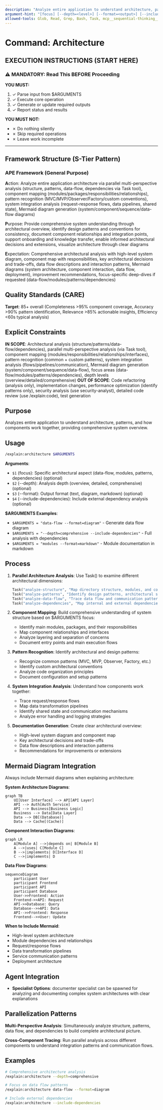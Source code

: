 ```yaml
---
description: "Analyze entire application to understand architecture, patterns, and how components work together"
argument-hint: "[focus] [--depth=<level>] [--format=<output>] [--include-dependencies]"
allowed-tools: Glob, Read, Grep, Bash, Task, mcp__sequential-thinking__sequentialthinking
---
```


# Command: Architecture

## EXECUTION INSTRUCTIONS (START HERE)

### ⚠️ MANDATORY: Read This BEFORE Proceeding

**YOU MUST:**
1. ✓ Parse input from $ARGUMENTS
2. ✓ Execute core operation
3. ✓ Generate or update required outputs
4. ✓ Report status and results

**YOU MUST NOT:**
- ✗ Do nothing silently
- ✗ Skip required operations
- ✗ Leave work incomplete

---

## Framework Structure (S-Tier Pattern)

### APE Framework (General Purpose)

**A**ction: Analyze entire application architecture via parallel multi-perspective analysis (structure, patterns, data-flow, dependencies via Task tool), component mapping (modules/packages/responsibilities/relationships), pattern recognition (MVC/MVP/Observer/Factory/custom conventions), system integration analysis (request-response flows, data pipelines, shared state), Mermaid diagram generation (system/component/sequence/data-flow diagrams)

**P**urpose: Provide comprehensive system understanding through architectural overview, identify design patterns and conventions for consistency, document component relationships and integration points, support onboarding and knowledge transfer, enable informed architectural decisions and extensions, visualize architecture through clear diagrams

**E**xpectation: Comprehensive architectural analysis with high-level system diagram, component map with responsibilities, key architectural decisions and trade-offs, data flow descriptions and interaction patterns, Mermaid diagrams (system architecture, component interaction, data flow, deployment), improvement recommendations, focus-specific deep-dives if requested (data-flow/modules/patterns/dependencies)

## Quality Standards (CARE)

**Target**: 85+ overall (Completeness >95% component coverage, Accuracy >90% pattern identification, Relevance >85% actionable insights, Efficiency <60s typical analysis)

## Explicit Constraints

**IN SCOPE**: Architectural analysis (structure/patterns/data-flow/dependencies), parallel multi-perspective analysis (via Task tool), component mapping (modules/responsibilities/relationships/interfaces), pattern recognition (common + custom patterns), system integration analysis (flows/pipelines/communication), Mermaid diagram generation (system/component/sequence/data-flow), focus areas (data-flow/modules/patterns/dependencies), depth levels (overview/detailed/comprehensive)
**OUT OF SCOPE**: Code refactoring (analysis only), implementation changes, performance optimization (identify patterns only), security analysis (use security-analyst), detailed code review (use /explain:code), test generation

## Purpose

Analyzes entire application to understand architecture, patterns, and how components work together, providing comprehensive system overview.

## Usage

```bash
/explain:architecture $ARGUMENTS
```

**Arguments**:

- `$1` (focus): Specific architectural aspect (data-flow, modules, patterns, dependencies) (optional)
- `$2` (--depth): Analysis depth (overview, detailed, comprehensive) (optional)
- `$3` (--format): Output format (text, diagram, markdown) (optional)
- `$4` (--include-dependencies): Include external dependency analysis (optional)

**$ARGUMENTS Examples**:

- `$ARGUMENTS = "data-flow --format=diagram"` - Generate data flow diagram
- `$ARGUMENTS = "--depth=comprehensive --include-dependencies"` - Full analysis with dependencies
- `$ARGUMENTS = "modules --format=markdown"` - Module documentation in markdown

## Process

1. **Parallel Architecture Analysis**: Use Task() to examine different architectural dimensions:

   ```python
   Task("analyze-structure", "Map directory structure, modules, and component organization")
   Task("analyze-patterns", "Identify design patterns, architectural styles, and conventions")
   Task("analyze-data-flow", "Trace data flow and communication patterns between components")
   Task("analyze-dependencies", "Map internal and external dependencies and relationships")
   ```

2. **Component Mapping**: Build comprehensive understanding of system structure based on $ARGUMENTS focus:
   - Identify main modules, packages, and their responsibilities
   - Map component relationships and interfaces
   - Analyze layering and separation of concerns
   - Document entry points and main execution flows

3. **Pattern Recognition**: Identify architectural and design patterns:
   - Recognize common patterns (MVC, MVP, Observer, Factory, etc.)
   - Identify custom architectural conventions
   - Analyze code organization principles
   - Document configuration and setup patterns

4. **System Integration Analysis**: Understand how components work together:
   - Trace request/response flows
   - Map data transformation pipelines
   - Identify shared state and communication mechanisms
   - Analyze error handling and logging strategies

5. **Documentation Generation**: Create clear architectural overview:
   - High-level system diagram and component map
   - Key architectural decisions and trade-offs
   - Data flow descriptions and interaction patterns
   - Recommendations for improvements or extensions

## Mermaid Diagram Integration

Always include Mermaid diagrams when explaining architecture:

**System Architecture Diagrams**:

```mermaid
graph TB
    UI[User Interface] --> API[API Layer]
    API --> Auth[Auth Service]
    API --> Business[Business Logic]
    Business --> Data[Data Layer]
    Data --> DB[(Database)]
    Data --> Cache[(Cache)]
```

**Component Interaction Diagrams**:

```mermaid
graph LR
    A[Module A] -->|depends on| B[Module B]
    A -->|uses| C[Module C]
    B -->|implements| D[Interface D]
    C -->|implements| D
```

**Data Flow Diagrams**:

```mermaid
sequenceDiagram
    participant User
    participant Frontend
    participant API
    participant Database
    User->>Frontend: Action
    Frontend->>API: Request
    API->>Database: Query
    Database-->>API: Data
    API-->>Frontend: Response
    Frontend-->>User: Update
```

**When to Include Mermaid**:

- High-level system architecture
- Module dependencies and relationships
- Request/response flows
- Data transformation pipelines
- Service communication patterns
- Deployment architecture

## Agent Integration

- **Specialist Options**: documenter specialist can be spawned for analyzing and documenting complex system architectures with clear explanations

## Parallelization Patterns

**Multi-Perspective Analysis**: Simultaneously analyze structure, patterns, data flow, and dependencies to build complete architectural picture.

**Cross-Component Tracing**: Run parallel analysis across different components to understand integration patterns and communication flows.

## Examples

```bash
# Comprehensive architecture analysis
/explain:architecture --depth=comprehensive

# Focus on data flow patterns
/explain:architecture data-flow --format=diagram

# Include external dependencies
/explain:architecture --include-dependencies
```
